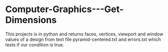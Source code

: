 # Computer-Graphics---Get-Dimensions
This projects is in python and returns faces, vertices, viewport and window values of a design from text file pyramid-centered.txt and errors.txt which tests if our condition is true.

